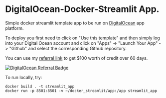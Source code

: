 # DigitalOcean-Docker-Streamlit App.

Simple docker streamlit template app to be run on [DigitalOcean](https://m.do.co/c/a42cc842048c) app platform.

To deploy you first need to click on "Use this template" and then simply log into your Digital Ocean account and click on "Apps" -> "Launch Your App" -> "Github" and select the corresponding Github repository.

You can use my [referral link](https://m.do.co/c/a42cc842048c) to get $100 worth of credit over 60 days.

[![DigitalOcean Referral Badge](https://web-platforms.sfo2.cdn.digitaloceanspaces.com/WWW/Badge%201.svg)](https://www.digitalocean.com/?refcode=a42cc842048c&utm_campaign=Referral_Invite&utm_medium=Referral_Program&utm_source=badge)


To run locally, try:
```
docker build . -t streamlit_app
docker run -p 8501:8501 -v ~/docker_streamlit/app:/app streamlit_app
```
